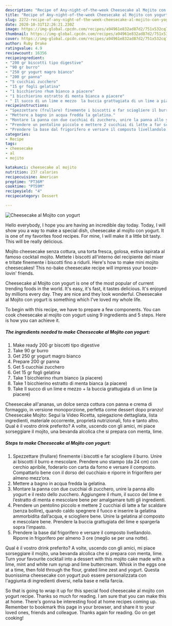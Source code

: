 ```yaml
---
description: "Recipe of Any-night-of-the-week Cheesecake al Mojito con yogurt"
title: "Recipe of Any-night-of-the-week Cheesecake al Mojito con yogurt"
slug: 2272-recipe-of-any-night-of-the-week-cheesecake-al-mojito-con-yogurt
date: 2020-10-31T12:26:21.230Z
image: https://img-global.cpcdn.com/recipes/a94961e832ad87d2/751x532cq70/cheesecake-al-mojito-con-yogurt-recipe-main-photo.jpg
thumbnail: https://img-global.cpcdn.com/recipes/a94961e832ad87d2/751x532cq70/cheesecake-al-mojito-con-yogurt-recipe-main-photo.jpg
cover: https://img-global.cpcdn.com/recipes/a94961e832ad87d2/751x532cq70/cheesecake-al-mojito-con-yogurt-recipe-main-photo.jpg
author: Ruby Drake
ratingvalue: 4.9
reviewcount: 16356
recipeingredient:
- "200 gr biscotti tipo digestive"
- "90 gr burro"
- "250 gr yogurt magro bianco"
- "200 gr panna"
- "5 cucchiai zucchero"
- "15 gr fogli gelatina"
- "1 bicchierino rhum bianco a piacere"
- "1 bicchierino estratto di menta bianca a piacere"
- " Il succo di un lime e mezzo  la buccia grattugiata di un lime a piacere"
recipeinstructions:
- "Spezzettare (frullare) finemente i biscotti e far sciogliere il burro. Unire ai biscotti il burro e mescolare. Prendere uno stampo (da 24 cm) con cerchio apribile, foderarlo con carta da forno e versare il composto. Compattarlo bene con il dorso del cucchiaio e riporre in frigorifero per almeno mezz’ora."
- "Mettere a bagno in acqua fredda la gelatina."
- "Montare la panna con due cucchiai di zucchero, unire la panna allo yogurt e il resto dello zucchero. Aggiungere il rhum, il succo del lime e l’estratto di menta e mescolare bene per amalgamare tutti gli ingredienti."
- "Prendere un pentolino piccolo e mettere 2 cucchiai di latte a far scaldare (senza bollire), quando caldo spegnere il fuoco e inserire la gelatina ammorbidita dall’acqua, e sciogliere bene. Unire la gelatina al composto e mescolare bene. Prendere la buccia grattugiata del lime e spargerla sopra l’impasto."
- "Prendere la base dal frigorifero e versare il composto livellandolo. Riporre in frigorifero per almeno 3 ore (meglio se per una notte)."
categories:
- Recipe
tags:
- cheesecake
- al
- mojito

katakunci: cheesecake al mojito 
nutrition: 237 calories
recipecuisine: American
preptime: "PT36M"
cooktime: "PT59M"
recipeyield: "4"
recipecategory: Dessert

---
```



![Cheesecake al Mojito con yogurt](https://img-global.cpcdn.com/recipes/a94961e832ad87d2/751x532cq70/cheesecake-al-mojito-con-yogurt-recipe-main-photo.jpg)

Hello everybody, I hope you are having an incredible day today. Today, I will show you a way to make a special dish, cheesecake al mojito con yogurt. It is one of my favorites food recipes. For mine, I will make it a little bit tasty. This will be really delicious.

Mojito cheesecake senza cottura, una torta fresca, golosa, estiva ispirata al famoso cocktail mojito. Mettete i biscotti all&#39;interno del recipiente del mixer e tritate finemente i biscotti fino a ridurli. Here&#39;s how to make mini mojito cheesecakes! This no-bake cheesecake recipe will impress your booze-lovin&#39; friends.

Cheesecake al Mojito con yogurt is one of the most popular of current trending foods in the world. It's easy, it's fast, it tastes delicious. It's enjoyed by millions every day. They are nice and they look wonderful. Cheesecake al Mojito con yogurt is something which I've loved my whole life.


To begin with this recipe, we have to prepare a few components. You can cook cheesecake al mojito con yogurt using 9 ingredients and 5 steps. Here is how you can achieve it.

<!--inarticleads1-->

##### The ingredients needed to make Cheesecake al Mojito con yogurt:

1. Make ready 200 gr biscotti tipo digestive
1. Take 90 gr burro
1. Get 250 gr yogurt magro bianco
1. Prepare 200 gr panna
1. Get 5 cucchiai zucchero
1. Get 15 gr fogli gelatina
1. Take 1 bicchierino rhum bianco (a piacere)
1. Take 1 bicchierino estratto di menta bianca (a piacere)
1. Take  Il succo di un lime e mezzo + la buccia grattugiata di un lime (a piacere)


Cheesecake all&#39;ananas, un dolce senza cottura con panna e crema di formaggio, in versione monoporzione, perfetta come dessert dopo pranzo! Cheesecake Mojito: Segui la Video Ricetta, spiegazione dettagliata, lista ingredienti, materiale occorrente, proprietà nutrizionali, foto e tanto altro. Qual è il vostro drink preferito? A volte, uscendo con gli amici, mi piace sorseggiare il mojito, una bevanda alcolica che si prepara con menta, lime. 

<!--inarticleads2-->

##### Steps to make Cheesecake al Mojito con yogurt:

1. Spezzettare (frullare) finemente i biscotti e far sciogliere il burro. Unire ai biscotti il burro e mescolare. Prendere uno stampo (da 24 cm) con cerchio apribile, foderarlo con carta da forno e versare il composto. Compattarlo bene con il dorso del cucchiaio e riporre in frigorifero per almeno mezz’ora.
1. Mettere a bagno in acqua fredda la gelatina.
1. Montare la panna con due cucchiai di zucchero, unire la panna allo yogurt e il resto dello zucchero. Aggiungere il rhum, il succo del lime e l’estratto di menta e mescolare bene per amalgamare tutti gli ingredienti.
1. Prendere un pentolino piccolo e mettere 2 cucchiai di latte a far scaldare (senza bollire), quando caldo spegnere il fuoco e inserire la gelatina ammorbidita dall’acqua, e sciogliere bene. Unire la gelatina al composto e mescolare bene. Prendere la buccia grattugiata del lime e spargerla sopra l’impasto.
1. Prendere la base dal frigorifero e versare il composto livellandolo. Riporre in frigorifero per almeno 3 ore (meglio se per una notte).


Qual è il vostro drink preferito? A volte, uscendo con gli amici, mi piace sorseggiare il mojito, una bevanda alcolica che si prepara con menta, lime. Turn your favourite cocktail into a dessert with this mojito cake made with a lime, mint and white rum syrup and lime buttercream. Whisk in the eggs one at a time, then fold through the flour, grated lime zest and yogurt. Questa buonissima cheesecake con yogurt può essere personalizzata con l&#39;aggiunta di ingredienti diversi, nella base e nella farcia. 

So that is going to wrap it up for this special food cheesecake al mojito con yogurt recipe. Thanks so much for reading. I am sure that you can make this at home. There's gonna be interesting food at home recipes coming up. Remember to bookmark this page in your browser, and share it to your loved ones, friends and colleague. Thanks again for reading. Go on get cooking!

